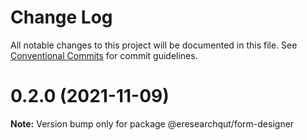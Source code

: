 # Change Log

All notable changes to this project will be documented in this file.
See [Conventional Commits](https://conventionalcommits.org) for commit guidelines.

# 0.2.0 (2021-11-09)

**Note:** Version bump only for package @eresearchqut/form-designer
